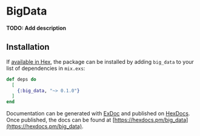 # BigData

**TODO: Add description**

## Installation

If [available in Hex](https://hex.pm/docs/publish), the package can be installed
by adding `big_data` to your list of dependencies in `mix.exs`:

```elixir
def deps do
  [
    {:big_data, "~> 0.1.0"}
  ]
end
```

Documentation can be generated with [ExDoc](https://github.com/elixir-lang/ex_doc)
and published on [HexDocs](https://hexdocs.pm). Once published, the docs can
be found at [https://hexdocs.pm/big_data](https://hexdocs.pm/big_data).

